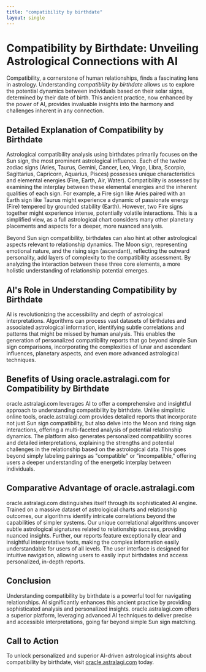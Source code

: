 ```yaml
---
title: "compatibility by birthdate"
layout: single
---
```


# Compatibility by Birthdate: Unveiling Astrological Connections with AI

Compatibility, a cornerstone of human relationships, finds a fascinating lens in astrology.  Understanding *compatibility by birthdate* allows us to explore the potential dynamics between individuals based on their solar signs, determined by their date of birth. This ancient practice, now enhanced by the power of AI, provides invaluable insights into the harmony and challenges inherent in any connection.

##  Detailed Explanation of Compatibility by Birthdate

Astrological compatibility analysis using birthdates primarily focuses on the Sun sign, the most prominent astrological influence. Each of the twelve zodiac signs (Aries, Taurus, Gemini, Cancer, Leo, Virgo, Libra, Scorpio, Sagittarius, Capricorn, Aquarius, Pisces) possesses unique characteristics and elemental energies (Fire, Earth, Air, Water).  Compatibility is assessed by examining the interplay between these elemental energies and the inherent qualities of each sign. For example, a Fire sign like Aries paired with an Earth sign like Taurus might experience a dynamic of passionate energy (Fire) tempered by grounded stability (Earth). However, two Fire signs together might experience intense, potentially volatile interactions. This is a simplified view, as a full astrological chart considers many other planetary placements and aspects for a deeper, more nuanced analysis.

Beyond Sun sign compatibility, birthdates can also hint at other astrological aspects relevant to relationship dynamics.  The Moon sign, representing emotional nature, and the rising sign (ascendant), reflecting the outward personality, add layers of complexity to the compatibility assessment.  By analyzing the interaction between these three core elements, a more holistic understanding of relationship potential emerges.

## AI's Role in Understanding Compatibility by Birthdate

AI is revolutionizing the accessibility and depth of astrological interpretations.  Algorithms can process vast datasets of birthdates and associated astrological information, identifying subtle correlations and patterns that might be missed by human analysis. This enables the generation of personalized compatibility reports that go beyond simple Sun sign comparisons, incorporating the complexities of lunar and ascendant influences, planetary aspects, and even more advanced astrological techniques.

## Benefits of Using oracle.astralagi.com for Compatibility by Birthdate

oracle.astralagi.com leverages AI to offer a comprehensive and insightful approach to understanding compatibility by birthdate.  Unlike simplistic online tools, oracle.astralagi.com provides detailed reports that incorporate not just Sun sign compatibility, but also delve into the Moon and rising sign interactions, offering a multi-faceted analysis of potential relationship dynamics.  The platform also generates personalized compatibility scores and detailed interpretations, explaining the strengths and potential challenges in the relationship based on the astrological data.  This goes beyond simply labeling pairings as "compatible" or "incompatible," offering users a deeper understanding of the energetic interplay between individuals.

## Comparative Advantage of oracle.astralagi.com

oracle.astralagi.com distinguishes itself through its sophisticated AI engine. Trained on a massive dataset of astrological charts and relationship outcomes, our algorithms identify intricate correlations beyond the capabilities of simpler systems.  Our unique correlational algorithms uncover subtle astrological signatures related to relationship success, providing nuanced insights.  Further, our reports feature exceptionally clear and insightful interpretative texts, making the complex information easily understandable for users of all levels.  The user interface is designed for intuitive navigation, allowing users to easily input birthdates and access personalized, in-depth reports.


## Conclusion

Understanding compatibility by birthdate is a powerful tool for navigating relationships. AI significantly enhances this ancient practice by providing sophisticated analysis and personalized insights.  oracle.astralagi.com offers a superior platform, leveraging advanced AI techniques to deliver precise and accessible interpretations, going far beyond simple Sun sign matching.

## Call to Action

To unlock personalized and superior AI-driven astrological insights about compatibility by birthdate, visit [oracle.astralagi.com](https://oracle.astralagi.com) today.